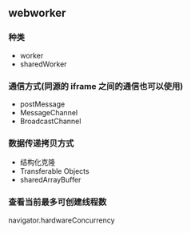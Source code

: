 <!-- @format -->

## webworker

### 种类

-   worker
-   sharedWorker

### 通信方式(同源的 iframe 之间的通信也可以使用)

-   postMessage
-   MessageChannel
-   BroadcastChannel

### 数据传递拷贝方式

-   结构化克隆
-   Transferable Objects
-   sharedArrayBuffer

### 查看当前最多可创建线程数

navigator.hardwareConcurrency
